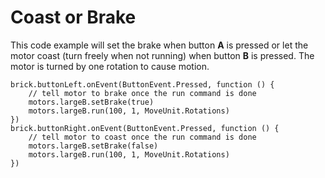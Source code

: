 # Coast or Brake

This code example will set the brake when button **A** is pressed or let the motor coast (turn freely when not running) when button **B** is pressed. The motor is turned by one rotation to cause motion.

```blocks
brick.buttonLeft.onEvent(ButtonEvent.Pressed, function () {
    // tell motor to brake once the run command is done
    motors.largeB.setBrake(true)
    motors.largeB.run(100, 1, MoveUnit.Rotations)
})
brick.buttonRight.onEvent(ButtonEvent.Pressed, function () {
    // tell motor to coast once the run command is done
    motors.largeB.setBrake(false)
    motors.largeB.run(100, 1, MoveUnit.Rotations)
})
```